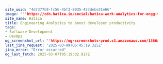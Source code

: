 ```yaml
---
site_uuid: "4d7377b9-fc56-4bf3-8035-433debe31e66"
image: ""'https://cdn.hatica.io/social/hatica-work-analytics-for-engg-teams.png'""
site_name: Hatica
title: Engineering Analytics to boost developer productivity
tags:
- Software-Development
- DevOps
og_screenshot_url: ""https://og-screenshots-prod.s3.amazonaws.com/1366x768/80/false/05d0981c63a08f749a8004e941502dcbea1da01d43f255a930e6f680c1d8abe9.jpeg""
last_jina_request: '2025-03-09T06:45:19.325Z'
jina_error: "Error occurred"
og_last_fetch: 2025-03-07T05:19:02.917Z
---
```


